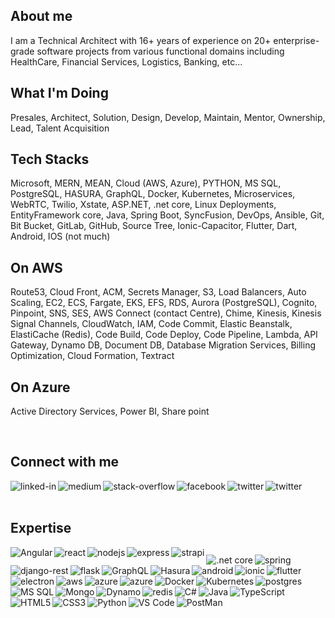 ## About me

I am a Technical Architect with 16+ years of experience on 20+ enterprise-grade software projects from various functional domains including HealthCare, Financial Services, Logistics, Banking, etc...

## What I'm Doing

Presales, Architect, Solution, Design, Develop, Maintain, Mentor, Ownership, Lead, Talent Acquisition

## Tech Stacks

Microsoft, MERN, MEAN, Cloud (AWS, Azure), PYTHON, MS SQL, PostgreSQL, HASURA, GraphQL, Docker, Kubernetes, Microservices, WebRTC, Twilio, Xstate, ASP.NET, .net core, Linux Deployments, EntityFramework core, Java, Spring Boot, SyncFusion, DevOps, Ansible, Git, Bit Bucket, GitLab, GitHub, Source Tree, Ionic-Capacitor, Flutter, Dart, Android, IOS (not much)

## On AWS
Route53, Cloud Front, ACM, Secrets Manager, S3, Load Balancers, Auto Scaling, EC2, ECS, Fargate, EKS, EFS, RDS, Aurora (PostgreSQL), Cognito, Pinpoint, SNS, SES, AWS Connect (contact Centre), Chime, Kinesis, Kinesis Signal Channels, CloudWatch, IAM, Code Commit, Elastic Beanstalk, ElastiCache (Redis), Code Build, Code Deploy, Code Pipeline, Lambda, API Gateway, Dynamo DB, Document DB, Database Migration Services, Billing Optimization, Cloud Formation, Textract

## On Azure
Active Directory Services, Power BI, Share point

<br>

## Connect with me

[<img align="left" alt="linked-in" src="https://img.shields.io/badge/linkedin-%230077B5.svg?&style=for-the-badge&logo=linkedin&logoColor=white" />](https://www.linkedin.com/in/sivaram-movva)
[<img align="left" alt="medium" src="https://img.shields.io/badge/medium-%2312100E.svg?&style=for-the-badge&logo=medium&logoColor=white" />](https://medium.com/@sivaram.movva)
[<img align="left" alt="stack-overflow" src="https://img.shields.io/badge/stack%20overflow-FE7A16?logo=stack-overflow&logoColor=white&style=for-the-badge" />](https://stackoverflow.com/users/11596159/sivaramakrishna-movva?tab=profile)
[<img align="left" alt="facebook" src="https://img.shields.io/badge/facebook-%231877F2.svg?&style=for-the-badge&logo=facebook&logoColor=white" />](https://www.facebook.com/sivaramakrishna.movva)
[<img align="left" alt="twitter" src="https://img.shields.io/badge/twitter-%231DA1F2.svg?&style=for-the-badge&logo=twitter&logoColor=white" />](https://twitter.com/SivaramMovva)
[<img align="left" alt="twitter" src="https://img.shields.io/badge/YouTube-FF0000?style=for-the-badge&logo=youtube&logoColor=white" />](https://studio.youtube.com/channel/UCXZOpJT8N2eZiG0h7C8JwTA)
<br>
<br>

## Expertise

<img align="left" alt="Angular" src="https://img.shields.io/badge/Angular-DD0031?style=for-the-badge&logo=angular&logoColor=white" />
<img align="left" alt="react" src="https://img.shields.io/badge/react%20-%2320232a.svg?&style=for-the-badge&logo=react&logoColor=%2361DAFB" />
<img align="left" alt="nodejs" src="https://img.shields.io/badge/node.js%20-%2343853D.svg?&style=for-the-badge&logo=node.js&logoColor=white" />
<img align="left" alt="express" src="https://img.shields.io/badge/Express.js-000000?style=for-the-badge&logo=express&logoColor=white" />
<img align="left" alt="strapi" src="https://img.shields.io/badge/strapi-2e7eea?style=for-the-badge&logo=strapi&logoColor=white" />

##
<img align="left" alt=".net core" src="https://img.shields.io/badge/.NET-512BD4?style=for-the-badge&logo=dotnet&logoColor=white" />
<img align="left" alt="spring" src="https://img.shields.io/badge/spring%20-%236DB33F.svg?&style=for-the-badge&logo=spring&logoColor=white" />
<img align="left" alt="django-rest" src="https://img.shields.io/badge/DJANGO-REST-ff1709?style=for-the-badge&logo=django&logoColor=white&color=ff1709&labelColor=gray" />
<img align="left" alt="flask" src="https://img.shields.io/badge/Flask-000000?style=for-the-badge&logo=flask&logoColor=white" />
<img align="left" alt="GraphQL" src="https://img.shields.io/badge/GraphQl-E10098?style=for-the-badge&logo=graphql&logoColor=white" />
<img align="left" alt="Hasura" src="https://img.shields.io/badge/docs-haura.io-blue.svg?style=for-the-badge&logo=Postman&logoColor=white" />

##
<img align="left" alt="android" src="https://img.shields.io/badge/Android-3DDC84?logo=android&logoColor=white&style=for-the-badge" />
<img align="left" alt="ionic" src="https://img.shields.io/badge/Ionic-3880FF?style=for-the-badge&logo=ionic&logoColor=white" />
<img align="left" alt="flutter" src="https://img.shields.io/badge/Flutter-02569B?style=for-the-badge&logo=flutter&logoColor=white" />
<img align="left" alt="electron" src="https://img.shields.io/badge/Electron-2B2E3A?style=for-the-badge&logo=electron&logoColor=9FEAF9" />

##
<img align="left" alt="aws" src="https://img.shields.io/badge/Amazon%20AWS-%23232F3E?logo=amazon-aws&logoColor=white&style=for-the-badge" />
<img align="left" alt="azure" src="https://img.shields.io/badge/microsoft%20azure-0089D6?style=for-the-badge&logo=microsoft-azure&logoColor=white" />
<img align="left" alt="azure" src="https://img.shields.io/badge/Heroku-430098?style=for-the-badge&logo=heroku&logoColor=white" />
<img align="left" alt="Docker" src="https://img.shields.io/badge/Docker-2CA5E0?style=for-the-badge&logo=docker&logoColor=white" />
<img align="left" alt="Kubernetes" src="https://img.shields.io/badge/kubernetes-326ce5.svg?&style=for-the-badge&logo=kubernetes&logoColor=white" />

#
<img align="left" alt="postgres" src="https://img.shields.io/badge/postgres-%23316192.svg?&style=for-the-badge&logo=postgresql&logoColor=white" />
<img align="left" alt="MS SQL" src="https://img.shields.io/badge/Microsoft%20SQL%20Sever-CC2927?style=for-the-badge&logo=microsoft%20sql%20server&logoColor=white" />
<img align="left" alt="Mongo" src="https://img.shields.io/badge/MongoDB-4EA94B?style=for-the-badge&logo=mongodb&logoColor=white" />
<img align="left" alt="Dynamo" src="https://img.shields.io/badge/Amazon%20DynamoDB-4053D6?style=for-the-badge&logo=Amazon%20DynamoDB&logoColor=white" />
<img align="left" alt="redis" src="https://img.shields.io/badge/redis-CC0000.svg?&style=for-the-badge&logo=redis&logoColor=white" />

#
<img align="left" alt="C#" src="https://img.shields.io/badge/C%23-239120?style=for-the-badge&logo=c-sharp&logoColor=white" />
<img align="left" alt="Java" src="https://img.shields.io/badge/Java-ED8B00?style=for-the-badge&logo=java&logoColor=white" />
<img align="left" alt="TypeScript" src="https://img.shields.io/badge/TypeScript-007ACC?style=for-the-badge&logo=typescript&logoColor=white" />
<img align="left" alt="HTML5" src="https://img.shields.io/badge/HTML5-E34F26?style=for-the-badge&logo=html5&logoColor=white" />
<img align="left" alt="CSS3" src="https://img.shields.io/badge/CSS3-1572B6?style=for-the-badge&logo=css3&logoColor=white" />
<img align="left" alt="Python" src="https://img.shields.io/badge/Python-3776AB?style=for-the-badge&logo=python&logoColor=white" />

#
<img align="left" alt="VS Code" src="https://img.shields.io/badge/Visual_Studio_Code-0078D4?style=for-the-badge&logo=visual%20studio%20code&logoColor=white" />
<img align="left" alt="PostMan" src="https://img.shields.io/badge/Postman-FF6C37?style=for-the-badge&logo=Postman&logoColor=white" />


<br>
<br>
